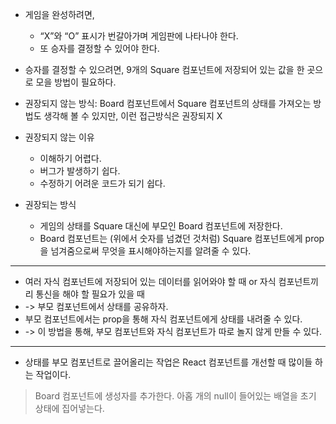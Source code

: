 

- 게임을 완성하려면, 
    - “X”와 “O” 표시가 번갈아가며 게임판에 나타나야 한다.
    -  또 승자를 결정할 수 있어야 한다.

- 승자를 결정할 수 있으려면, 9개의 Square 컴포넌트에 저장되어 있는 값을 한 곳으로 모을 방법이 필요하다.

- 권장되지 않는 방식: Board 컴포넌트에서 Square 컴포넌트의 상태를 가져오는 방법도 생각해 볼 수 있지만, 이런 접근방식은 권장되지 X
- 권장되지 않는 이유
    - 이해하기 어렵다.
    -  버그가 발생하기 쉽다.
    -  수정하기 어려운 코드가 되기 쉽다.

- 권장되는 방식
    - 게임의 상태를 Square 대신에 부모인 Board 컴포넌트에 저장한다.
    - Board 컴포넌트는 (위에서 숫자를 넘겼던 것처럼) Square 컴포넌트에게 prop을 넘겨줌으로써 무엇을 표시해야하는지를 알려줄 수 있다.

---
- 여러 자식 컴포넌트에 저장되어 있는 데이터를 읽어와야 할 때 or 자식 컴포넌트끼리 통신을 해야 할 필요가 있을 때
- -> 부모 컴포넌트에서 상태를 공유하자.
- 부모 컴포넌트에서는 prop을 통해 자식 컴포넌트에게 상태를 내려줄 수 있다.
- -> 이 방법을 통해, 부모 컴포넌트와 자식 컴포넌트가 따로 놀지 않게 만들 수 있다.
---

- 상태를 부모 컴포넌트로 끌어올리는 작업은 React 컴포넌트를 개선할 때 많이들 하는 작업이다.

> Board 컴포넌트에 생성자를 추가한다.
> 아홉 개의 null이 들어있는 배열을 초기 상태에 집어넣는다.
